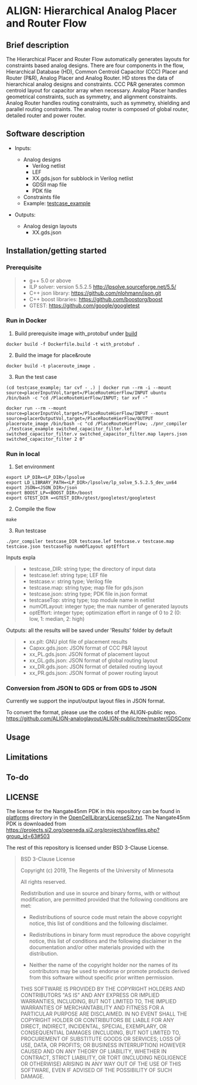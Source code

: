 # ALIGN: Hierarchical Analog Placer and Router Flow

## Brief description
The Hierarchical Placer and Router Flow automatically generates layouts for constraints based analog designs. There are four components in the flow, Hierarchical Database (HD), Common Centroid Capacitor (CCC) Placer and Router (P&R), Analog Placer and Analog Router. HD stores the data of hierarchical analog designs and constraints. CCC P&R generates common centroid layout for capacitor array when necessary. Analog Placer handles geometrical constraints, such as symmetry, and alignment constraints. Analog Router handles routing constraints, such as symmetry, shielding and parallel routing constraints. The analog router is composed of global router, detailed router and power router.

## Software description

- Inputs:
	* Analog designs
		* Verilog netlist
		* LEF
		* XX.gds.json for subblock in Verilog netlist
		* GDSII map file
		* PDK file
	* Constraints file
	* Example: [testcase_example](https://github.com/ALIGN-analoglayout/ALIGN-public/tree/master/PlaceRouteHierFlow/testcase_example) 

- Outputs: 
	* Analog design layouts
		* XX.gds.json

## Installation/getting started

### Prerequisite

>-   g++ 5.0 or above
>-   ILP solver: version 5.5.2.5 <http://lpsolve.sourceforge.net/5.5/>
>-   C++ json library: <https://github.com/nlohmann/json.git>
>-   C++ boost libraries: <https://github.com/boostorg/boost>
>-   GTEST: <https://github.com/google/googletest>


### Run in Docker
1.  Build prerequisite image with_protobuf under [build](https://github.com/ALIGN-analoglayout/ALIGN-public/tree/master/build)
``` Shell
docker build -f Dockerfile.build -t with_protobuf .
```
2.  Build the image for place&route
``` Shell
docker build -t placeroute_image .
```
3. Run the test case
``` Shell
(cd testcase_example; tar cvf - .) | docker run --rm -i --mount source=placerInputVol,target=/PlaceRouteHierFlow/INPUT ubuntu /bin/bash -c "cd /PlaceRouteHierFlow/INPUT; tar xvf -"

docker run --rm --mount source=placerInputVol,target=/PlaceRouteHierFlow/INPUT --mount source=placerOutputVol,target=/PlaceRouteHierFlow/OUTPUT placeroute_image /bin/bash -c "cd /PlaceRouteHierFlow; ./pnr_compiler ./testcase_example switched_capacitor_filter.lef switched_capacitor_filter.v switched_capacitor_filter.map layers.json switched_capacitor_filter 2 0"
```

### Run in local
1. Set environment
```Shell
export LP_DIR=<LP_DIR>/lpsolve
export LD_LIBRARY_PATH=<LP_DIR>/lpsolve/lp_solve_5.5.2.5_dev_ux64
export JSON=<JSON_DIR>/json
export BOOST_LP=<BOOST_DIR>/boost
export GTEST_DIR =<GTEST_DIR>/gtest/googletest/googletest
```
2. Compile the flow
```Shell
make
```
3. Run testcase
```Shell
./pnr_compiler testcase_DIR testcase.lef testcase.v testcase.map testcase.json testcaseTop numOfLayout optEffort
```

Inputs expla
>-   testcase_DIR: string type; the directory of input data
>-   testcase.lef: string type; LEF file
>-   testcase.v: string type; Verilog file
>-   testcase.map: string type; map file for gds.json
>-   testcase.json: string type; PDK file in.json format
>-   testcaseTop: string type; top module name in netlist
>-   numOfLayout: integer type; the max number of generated layouts
>-   optEffort: integer type; optimization effort in range of 0 to 2 (0: low, 1: median, 2: high)

Outputs: all the results will be saved under 'Results' folder by default
>-   xx.plt: GNU plot file of placement results
>-   Capxx.gds.json: JSON format of CCC P&R layout
>-   xx_PL.gds.json: JSON format of placement layout
>-   xx_GL.gds.json: JSON format of global routing layout
>-   xx_DR.gds.json: JSON format of detailed routing layout
>-   xx_PR.gds.json: JSON format of power routing layout

### Conversion from JSON to GDS or from GDS to JSON
Currently we support the input/output layout files in JSON format.

To convert the format, please use the codes of the ALIGN-public repo.
https://github.com/ALIGN-analoglayout/ALIGN-public/tree/master/GDSConv

## Usage
## Limitations
## To-do
## LICENSE

The license for the Nangate45nm PDK in this repository can be found in
[platforms](platforms) directory in the [OpenCellLibraryLicenseSi2.txt](platforms/nangate45/OpenCellLibraryLicenseSi2.txt).
The Nangate45nm PDK is downloaded from https://projects.si2.org/openeda.si2.org/project/showfiles.php?group_id=63#503 

The rest of this repository is licensed under BSD 3-Clause License.

>BSD 3-Clause License
>
>Copyright (c) 2019, The Regents of the University of Minnesota
>
>All rights reserved.
>
>Redistribution and use in source and binary forms, with or without
>modification, are permitted provided that the following conditions are met:
>
>* Redistributions of source code must retain the above copyright notice, this
>  list of conditions and the following disclaimer.
>
>* Redistributions in binary form must reproduce the above copyright notice,
>  this list of conditions and the following disclaimer in the documentation
>  and/or other materials provided with the distribution.
>
>* Neither the name of the copyright holder nor the names of its
>  contributors may be used to endorse or promote products derived from
>  this software without specific prior written permission.
>
>THIS SOFTWARE IS PROVIDED BY THE COPYRIGHT HOLDERS AND CONTRIBUTORS "AS IS"
>AND ANY EXPRESS OR IMPLIED WARRANTIES, INCLUDING, BUT NOT LIMITED TO, THE
>IMPLIED WARRANTIES OF MERCHANTABILITY AND FITNESS FOR A PARTICULAR PURPOSE ARE
>DISCLAIMED. IN NO EVENT SHALL THE COPYRIGHT HOLDER OR CONTRIBUTORS BE LIABLE
>FOR ANY DIRECT, INDIRECT, INCIDENTAL, SPECIAL, EXEMPLARY, OR CONSEQUENTIAL
>DAMAGES (INCLUDING, BUT NOT LIMITED TO, PROCUREMENT OF SUBSTITUTE GOODS OR
>SERVICES; LOSS OF USE, DATA, OR PROFITS; OR BUSINESS INTERRUPTION) HOWEVER
>CAUSED AND ON ANY THEORY OF LIABILITY, WHETHER IN CONTRACT, STRICT LIABILITY,
>OR TORT (INCLUDING NEGLIGENCE OR OTHERWISE) ARISING IN ANY WAY OUT OF THE USE
>OF THIS SOFTWARE, EVEN IF ADVISED OF THE POSSIBILITY OF SUCH DAMAGE.
